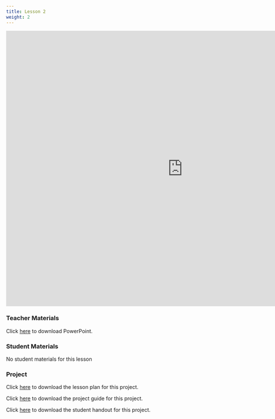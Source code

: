 ```yaml
---
title: Lesson 2
weight: 2
---
```

<iframe src="https://docs.google.com/presentation/d/e/2PACX-1vSr9w-LTnmBXrtClS2k5M5HWvm8SAVsdeuZAZbpx1--fR-7LMbEaaf8PmlHO4RBzhIO_HTkFMork8zg/embed?start=false&loop=false&delayms=3000" frameborder="0" width="960" height="749" allowfullscreen="true" mozallowfullscreen="true" webkitallowfullscreen="true"></iframe>

### Teacher Materials

Click <a href="https://docs.google.com/presentation/d/1hT7fcwxvO-WbXBTLFX-_WFux8ZwWSXZDi7sfsHZHb9I/edit?usp=sharing" target="_blank">here</a> to download PowerPoint.

### Student Materials

No student materials for this lesson

### Project 

Click <a href="./Teacher%20Notes--Super%20Slinger.pdf" download>here</a> to download the lesson plan for this project.

Click <a href="https://docs.google.com/document/d/1ZbFkt8OE5PawU47Z9UgGThe34AKpcshMNpzr1SFJ88Q/edit?usp=sharing" target="_blank">here</a> to download the project guide for this project.

Click <a href="https://docs.google.com/document/d/1XGcggux29ymFKUd6TZXKdS-OzjA_ZcVWBu8zZBwC_Y8/edit?usp=sharing" target="_blank">here</a> to download the student handout for this project.
